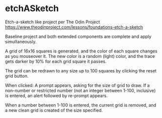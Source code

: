# etchASketch
Etch-a-sketch like project per The Odin Project
https://www.theodinproject.com/lessons/foundations-etch-a-sketch

Baseline project and both extended components are complete and 
apply simultaneously.

A grid of 16x16 squares is generated, and the color of each square 
changes as you mouseover it. The new color is a random (light) color,
and the trace gets darker by 10% for each grid square it passes. 

The grid can be redrawn to any size up to 100 squares by clicking
the reset grid button.

When clicked: A prompt appears, asking for the size of grid to draw. 
If a non-number or restricted number (not an integer between 1-100, 
inclusive) is entered, an alert followed by re-prompt appears.

When a number between 1-100 is entered, the current grid is removed, 
and a new clean grid is created of the size specified.